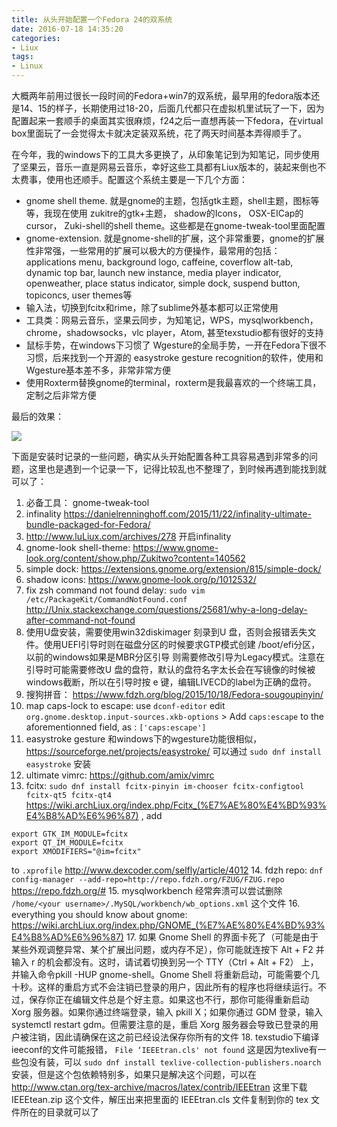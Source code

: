 ```yaml
---
title: 从头开始配置一个Fedora 24的双系统
date: 2016-07-18 14:35:20
categories:
- Liux
tags: 
- Linux
---
```

大概两年前用过很长一段时间的Fedora+win7的双系统，最早用的fedora版本还是14、15的样子，长期使用过18-20，后面几代都只在虚拟机里试玩了一下，因为配置起来一套顺手的桌面其实很麻烦，f24之后一直想再装一下fedora，在virtual box里面玩了一会觉得太卡就决定装双系统，花了两天时间基本弄得顺手了。

在今年，我的windows下的工具大多更换了，从印象笔记到为知笔记，同步使用了坚果云，音乐一直是网易云音乐，幸好这些工具都有Liux版本的，装起来倒也不太费事，使用也还顺手。配置这个系统主要是一下几个方面：

- gnome shell theme. 就是gnome的主题，包括gtk主题，shell主题，图标等等，我现在使用 zukitre的gtk+主题， shadow的Icons， OSX-EICap的cursor， Zuki-shell的shell theme。这些都是在gnome-tweak-tool里面配置
- gnome-extension. 就是gnome-shell的扩展，这个非常重要，gnome的扩展性非常强，一些常用的扩展可以极大的方便操作，最常用的包括：applications menu, background logo, caffeine, coverflow alt-tab, dynamic top bar, launch new instance, media player indicator, openweather, place status indicator, simple dock, suspend button, topiconcs, user themes等
- 输入法，切换到fcitx和rime，除了sublime外基本都可以正常使用
- 工具类：网易云音乐，坚果云同步，为知笔记，WPS，mysqlworkbench， chrome，shadowsocks，vlc player，Atom, 甚至texstudio都有很好的支持
- 鼠标手势，在windows下习惯了 Wgesture的全局手势，一开在Fedora下很不习惯，后来找到一个开源的 easystroke gesture recognition的软件，使用和Wgesture基本差不多，非常非常方便
- 使用Roxterm替换gnome的terminal，roxterm是我最喜欢的一个终端工具，定制之后非常方便

最后的效果：

![](/images/Liux/Fedora.jpg)

下面是安装时记录的一些问题，确实从头开始配置各种工具容易遇到非常多的问题，这里也是遇到一个记录一下，记得比较乱也不整理了，到时候再遇到能找到就可以了：
<!-- more -->
1. 必备工具： gnome-tweak-tool
2. infinality  https://danielrenninghoff.com/2015/11/22/infinality-ultimate-bundle-packaged-for-Fedora/
3. http://www.luLiux.com/archives/278 开启infinality
4. gnome-look shell-theme: https://www.gnome-look.org/content/show.php/Zukitwo?content=140562
5. simple dock: https://extensions.gnome.org/extension/815/simple-dock/
6. shadow icons: https://www.gnome-look.org/p/1012532/
7. fix zsh command not found delay: `sudo vim /etc/PackageKit/CommandNotFound.conf` http://Unix.stackexchange.com/questions/25681/why-a-long-delay-after-command-not-found
8. 使用U盘安装，需要使用win32diskimager 刻录到U 盘，否则会报错丢失文件。使用UEFI引导时则在磁盘分区的时候要求GTP模式创建 /boot/efi分区，以前的windows如果是MBR分区引导 则需要修改引导为Legacy模式。注意在引导时可能需要修改U 盘的盘符，默认的盘符名字太长会在写镜像的时候被windows截断，所以在引导时按 e 键，编辑LIVECD的label为正确的盘符。
9. 搜狗拼音： https://www.fdzh.org/blog/2015/10/18/Fedora-sougoupinyin/
10. map caps-lock to escape: use `dconf-editor` edit `org.gnome.desktop.input-sources.xkb-options` > Add `caps:escape` to the aforementionned field, as : `['caps:escape']`
11. easystroke gesture 和windows下的wgesture功能很相似，https://sourceforge.net/projects/easystroke/  可以通过 `sudo dnf install easystroke` 安装
12. ultimate vimrc: https://github.com/amix/vimrc
13. fcitx: `sudo dnf install fcitx-pinyin im-chooser fcitx-configtool fcitx-qt5 fcitx-qt4`   https://wiki.archLiux.org/index.php/Fcitx_(%E7%AE%80%E4%BD%93%E4%B8%AD%E6%96%87)  , add 

```
export GTK_IM_MODULE=fcitx 
export QT_IM_MODULE=fcitx
export XMODIFIERS="@im=fcitx"
```

to `.xprofile`  http://www.dexcoder.com/selfly/article/4012 
14. fdzh repo: `dnf config-manager --add-repo=http://repo.fdzh.org/FZUG/FZUG.repo`  https://repo.fdzh.org/#
15. mysqlworkbench 经常奔溃可以尝试删除 `/home/<your username>/.MySQL/workbench/wb_options.xml` 这个文件
16. everything you should know about gnome: https://wiki.archLiux.org/index.php/GNOME_(%E7%AE%80%E4%BD%93%E4%B8%AD%E6%96%87) 
17. 如果 Gnome Shell 的界面卡死了（可能是由于某些外观调整异常、某个扩展出问题，或内存不足），你可能就连按下 Alt + F2 并输入 r 的机会都没有。这时，请试着切换到另一个 TTY（Ctrl + Alt + F2） 上，并输入命令pkill -HUP gnome-shell。Gnome Shell 将重新启动，可能需要个几十秒。这样的重启方式不会注销已登录的用户，因此所有的程序也将继续运行。不过，保存你正在编辑文件总是个好主意。如果这也不行，那你可能得重新启动 Xorg 服务器。如果你通过终端登录，输入 pkill X；如果你通过 GDM 登录，输入 systemctl restart gdm。但需要注意的是，重启 Xorg 服务器会导致已登录的用户被注销，因此请确保在这之前已经设法保存你所有的文件
18. texstudio下编译ieeconf的文件可能报错， `File ‘IEEEtran.cls' not found` 这是因为texlive有一些包没有装，可以 `sudo dnf install texlive-collection-publishers.noarch` 安装，但是这个包依赖特别多，如果只是解决这个问题，可以在 http://www.ctan.org/tex-archive/macros/latex/contrib/IEEEtran 这里下载 IEEEtean.zip 这个文件，解压出来把里面的 IEEEtran.cls 文件复制到你的 tex 文件所在的目录就可以了


